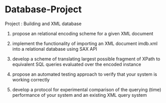 # Database-Project
Project : Building and XML database

  1. propose an relational encoding scheme for a given XML document

  2. implement the functionality of importing an XML document imdb.xml into a relational database using SAX API
  
  3. develop a scheme of translating largest possible fragment of XPath to equivalent SQL queries evaluated over the encoded instance
  
  4. propose an automated testing approach to verify that your system is working correctly
  
  5. develop a protocol for experimental comparison of the querying (time) performance of your system and an existing XML query system
